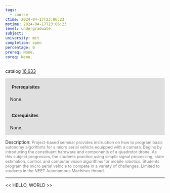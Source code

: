```yaml
---
tags:
  - course
ctime: 2024-04-17T23:06:23
mstime: 2024-04-17T23:06:23
level: undergraduate
subject: 
university: mit
completion: open
percentage: 0
prereq: None.
coreq: None.
---
```


catalog [16.633](http://student.mit.edu/catalog/m16b.html#16.633)

<span style="display: block; padding: 15px; background-color: rgb(100, 100, 100, 0.2);"><font id="m_prereq1459_0" style="display: block; font-family: Arial, sans-serif; font-weight: bold; padding: 5px">Prerequisites</font><br><span id="prereq1459_0">None.</span></span>
<span style="display: block; padding: 15px; background-color: rgb(100, 100, 100, 0.2);"><font id="m_coreq1459_0" style="display: block; font-family: Arial, sans-serif; font-weight: bold; padding: 5px">Corequisites</font><br><span id="coreq1459_0">None.</span></span>

<font style="">Description:</font>
<font style="color: grey; font-size: 0.8rem;">Project-based seminar provides instruction on how to program basic autonomy algorithms for a micro aerial vehicle equipped with a camera. Begins by introducing the constituent hardware and components of a quadrotor drone. As this subject progresses, the students practice using simple signal processing, state estimation, control, and computer vision algorithms for mobile robotics. Students program the micro aerial vehicle to compete in a variety of challenges. Limited to students in the NEET Autonomous Machines thread.</font>



---

<< HELLO, WORLD >>
